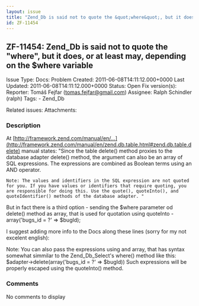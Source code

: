 ```yaml
---
layout: issue
title: "Zend_Db is said not to quote the &quot;where&quot;, but it does, or at least may, depending on the $where variable"
id: ZF-11454
---
```


ZF-11454: Zend\_Db is said not to quote the "where", but it does, or at least may, depending on the $where variable
-------------------------------------------------------------------------------------------------------------------

 Issue Type: Docs: Problem Created: 2011-06-08T14:11:12.000+0000 Last Updated: 2011-06-08T14:11:12.000+0000 Status: Open Fix version(s): 
 Reporter:  Tomáš Fejfar (tomas.fejfar@gmail.com)  Assignee:  Ralph Schindler (ralph)  Tags: - Zend\_Db
 
 Related issues: 
 Attachments: 
### Description

At [http://framework.zend.com/manual/en/…](http://framework.zend.com/manual/en/zend.db.table.html#zend.db.table.delete) manual states: "Since the table delete() method proxies to the database adapter delete() method, the argument can also be an array of SQL expressions. The expressions are combined as Boolean terms using an AND operator.

 
    Note: The values and identifiers in the SQL expression are not quoted for you. If you have values or identifiers that require quoting, you are responsible for doing this. Use the quote(), quoteInto(), and quoteIdentifier() methods of the database adapter. "


But in fact there is a third option - sending the $where parameter od delete() method as array, that is used for quotation using quoteInto - array('bugs\_id = ?' => $bugId);

I suggest adding more info to the Docs along these lines (sorry for my not excelent english):

Note: You can also pass the expressions using and array, that has syntax somewhat simmilar to the Zend\_Db\_Select's where() method like this: $adapter->delete(array('bugs\_id = ?' => $bugId)) Such expressions will be properly escaped using the quoteInto() method.

 

 

### Comments

No comments to display